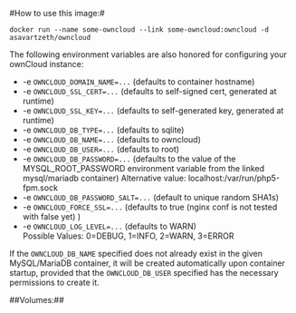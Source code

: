 #How to use this image:#

    docker run --name some-owncloud --link some-owncloud:owncloud -d asavartzeth/owncloud

The following environment variables are also honored for configuring your ownCloud instance:

- -e `OWNCLOUD_DOMAIN_NAME=...` (defaults to container hostname)
- -e `OWNCLOUD_SSL_CERT=...` (defaults to self-signed cert, generated at runtime)
- -e `OWNCLOUD_SSL_KEY=...` (defaults to self-generated key, generated at runtime)
- -e `OWNCLOUD_DB_TYPE=...` (defaults to sqlite)
- -e `OWNCLOUD_DB_NAME=...` (defaults to owncloud)
- -e `OWNCLOUD_DB_USER=...` (defaults to root)
- -e `OWNCLOUD_DB_PASSWORD=...` (defaults to the value of the MYSQL_ROOT_PASSWORD environment variable from the linked mysql/mariadb container)
Alternative value: localhost:/var/run/php5-fpm.sock
- -e `OWNCLOUD_DB_PASSWORD_SALT=...` (default to unique random SHA1s)
- -e `OWNCLOUD_FORCE_SSL=...` (defaults to true (nginx conf is not tested with false yet) )
- -e `OWNCLOUD_LOG_LEVEL=...` (defaults to WARN)  
Possible Values: 0=DEBUG, 1=INFO, 2=WARN, 3=ERROR

If the `OWNCLOUD_DB_NAME` specified does not already exist in the given MySQL/MariaDB container, it will be created automatically upon container startup, provided that the `OWNCLOUD_DB_USER` specified has the necessary permissions to create it.

##Volumes:##


